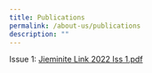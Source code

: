 ```yaml
---
title: Publications
permalink: /about-us/publications
description: ""
---
```

Issue 1: [Jieminite Link 2022 Iss 1.pdf](/files/Jieminite%20Link%202022%20Iss%201.pdf)